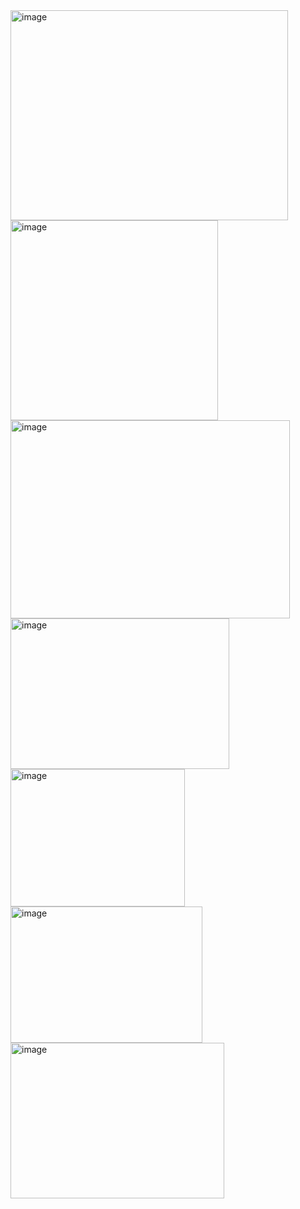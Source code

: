 <img width="444" height="336" alt="image" src="https://github.com/user-attachments/assets/4b24fe5e-4d58-45bf-95f3-fa0985e7e5aa" />
<img width="332" height="320" alt="image" src="https://github.com/user-attachments/assets/11d5b1cf-b350-44bb-9649-cf4835e805c8" />
<img width="447" height="317" alt="image" src="https://github.com/user-attachments/assets/6b57a3c4-8b44-437d-9f0c-bf4cd3e03b70" />
<img width="350" height="241" alt="image" src="https://github.com/user-attachments/assets/e598071c-5892-4c7a-8a16-9bec1e20b31f" />
<img width="279" height="220" alt="image" src="https://github.com/user-attachments/assets/83a54106-0d5b-4482-a898-fe33dfe72e36" />
<img width="307" height="218" alt="image" src="https://github.com/user-attachments/assets/b37aa987-60b2-455a-a821-28afc5dd5591" />
<img width="342" height="249" alt="image" src="https://github.com/user-attachments/assets/5c979e50-45dd-4ba0-bf14-da582db2b4e8" />
